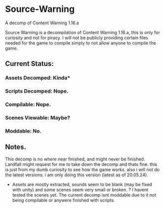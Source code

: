 # Source-Warning
A decomp of Content Warning 1.16.a

Source Warning is a decompilation of Content Warning 1.16.a, this is only for curiosity and not for piracy. I will not be publicly providing certain files needed for the game to compile simply to not allow anyone to compile the game.

## Current Status:
### Assets Decomped: Kinda*
### Scripts Decomped: Nope.
### Compilable: Nope.
### Scenes Viewable: Maybe?
### Moddable: No.

## Notes.
This decomp is no where near finished, and might never be finished. Landfall might request for me to take down the decomp and thats fine. this is just from my dumb curiosity to see how the game works. also i will not do the latest versions. i am only doing this version (latest as of 20.05.24).

* Assets are mostly extracted, sounds seem to be blank (may be fixed with unity) and some scenes seem very small or broken.
? I havent tested the scenes yet.
The current decomp isnt moddable due to it not being compilable or anywere finished with scripts.
